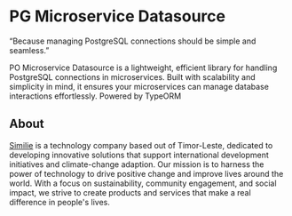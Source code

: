 # PG Microservice Datasource
“Because managing PostgreSQL connections should be simple and seamless.”

PO Microservice Datasource is a lightweight, efficient library for handling PostgreSQL connections in microservices. Built with scalability and simplicity in mind, it ensures your microservices can manage database interactions effortlessly.
Powered by TypeORM

## About
[Similie](https://similie.com) is a technology company based out of Timor-Leste, dedicated to developing innovative solutions that support international development initiatives and climate-change adaption. Our mission is to harness the power of technology to drive positive change and improve lives around the world. With a focus on sustainability, community engagement, and social impact, we strive to create products and services that make a real difference in people's lives.
